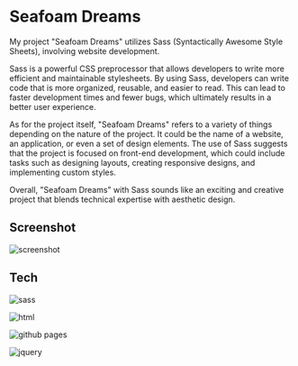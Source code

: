 # Seafoam Dreams

My project "Seafoam Dreams" utilizes Sass (Syntactically Awesome Style Sheets), involving website development.

Sass is a powerful CSS preprocessor that allows developers to write more efficient and maintainable stylesheets. By using Sass, developers can write code that is more organized, reusable, and easier to read. This can lead to faster development times and fewer bugs, which ultimately results in a better user experience.

As for the project itself, "Seafoam Dreams" refers to a variety of things depending on the nature of the project. It could be the name of a website, an application, or even a set of design elements. The use of Sass suggests that the project is focused on front-end development, which could include tasks such as designing layouts, creating responsive designs, and implementing custom styles.

Overall, "Seafoam Dreams" with Sass sounds like an exciting and creative project that blends technical expertise with aesthetic design.

## Screenshot
![screenshot](https://res.cloudinary.com/codelikeagirl29/image/upload/v1681586988/Seafoam-Dreams_ln8sgn.png)

## Tech
![sass](https://camo.githubusercontent.com/7436ecde5696a856dd865d3fc81fa2612054f468e12fdb5d591e7a19a46fc9f7/68747470733a2f2f696d672e736869656c64732e696f2f7374617469632f76313f7374796c653d666f722d7468652d6261646765266d6573736167653d5361737326636f6c6f723d434336363939266c6f676f3d53617373266c6f676f436f6c6f723d464646464646266c6162656c3d)

![html](https://camo.githubusercontent.com/d2da7e7ec8424780720101d4853c64dffb81dc69dfdd25a0ce88cdb3848bbc6f/68747470733a2f2f696d672e736869656c64732e696f2f7374617469632f76313f7374796c653d666f722d7468652d6261646765266d6573736167653d48544d4c3526636f6c6f723d453334463236266c6f676f3d48544d4c35266c6f676f436f6c6f723d464646464646266c6162656c3d)

![github pages](https://camo.githubusercontent.com/537f0cf35d92693f01c2a3bd4de8f2e5b0d8666c0a96df4bbd91e6842862f69b/68747470733a2f2f696d672e736869656c64732e696f2f7374617469632f76313f7374796c653d666f722d7468652d6261646765266d6573736167653d4769744875622b506167657326636f6c6f723d323232323232266c6f676f3d4769744875622b5061676573266c6f676f436f6c6f723d464646464646266c6162656c3d)

![jquery](https://camo.githubusercontent.com/fd87758fc59a55844627fb6067a253aa4e35da509789a55be28311b0a09eb6cf/68747470733a2f2f696d672e736869656c64732e696f2f7374617469632f76313f7374796c653d666f722d7468652d6261646765266d6573736167653d6a517565727926636f6c6f723d303736394144266c6f676f3d6a5175657279266c6f676f436f6c6f723d464646464646266c6162656c3d)